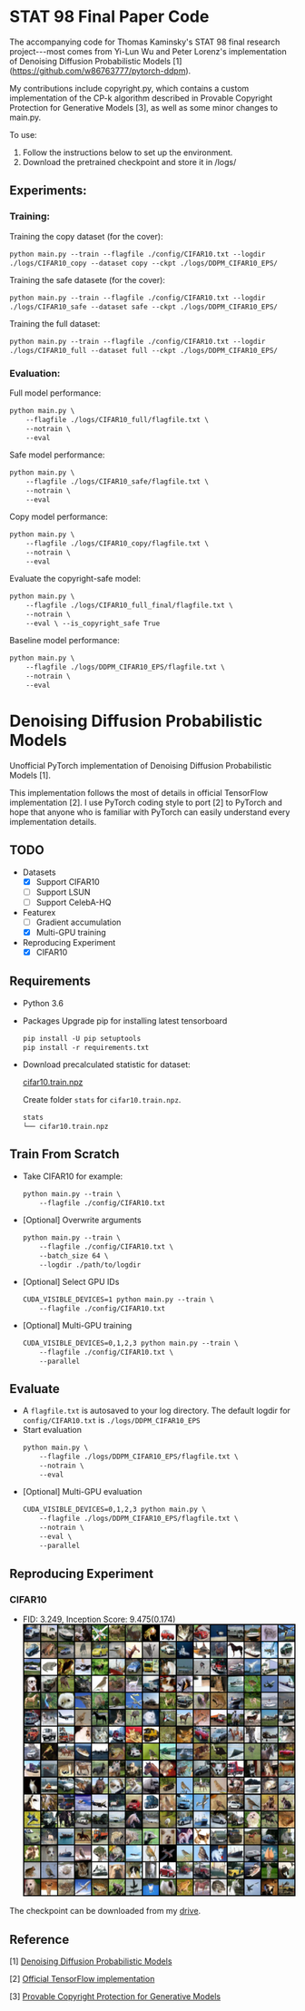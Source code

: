 # STAT 98 Final Paper Code

The accompanying code for Thomas Kaminsky's STAT 98 final research project---most comes from Yi-Lun Wu and Peter Lorenz's implementation of Denoising Diffusion Probabilistic Models [1] (https://github.com/w86763777/pytorch-ddpm).

My contributions include copyright.py, which contains a custom implementation of the CP-k algorithm described in Provable Copyright Protection for Generative Models [3], as well as some minor changes to main.py.

To use:

1. Follow the instructions below to set up the environment.
2. Download the pretrained checkpoint and store it in /logs/

## Experiments:

### Training:

Training the copy dataset (for the cover):
```
python main.py --train --flagfile ./config/CIFAR10.txt --logdir ./logs/CIFAR10_copy --dataset copy --ckpt ./logs/DDPM_CIFAR10_EPS/
```

Training the safe datasete (for the cover):
```
python main.py --train --flagfile ./config/CIFAR10.txt --logdir ./logs/CIFAR10_safe --dataset safe --ckpt ./logs/DDPM_CIFAR10_EPS/
```

Training the full dataset:
```
python main.py --train --flagfile ./config/CIFAR10.txt --logdir ./logs/CIFAR10_full --dataset full --ckpt ./logs/DDPM_CIFAR10_EPS/
```

### Evaluation:

Full model performance:

```
python main.py \
    --flagfile ./logs/CIFAR10_full/flagfile.txt \
    --notrain \
    --eval
```

Safe model performance:

```
python main.py \
    --flagfile ./logs/CIFAR10_safe/flagfile.txt \
    --notrain \
    --eval
```

Copy model performance:

```
python main.py \
    --flagfile ./logs/CIFAR10_copy/flagfile.txt \
    --notrain \
    --eval
```

Evaluate the copyright-safe model:

```
python main.py \
    --flagfile ./logs/CIFAR10_full_final/flagfile.txt \
    --notrain \
    --eval \ --is_copyright_safe True
```

Baseline model performance:

```
python main.py \
    --flagfile ./logs/DDPM_CIFAR10_EPS/flagfile.txt \
    --notrain \
    --eval
```




# Denoising Diffusion Probabilistic Models

Unofficial PyTorch implementation of Denoising Diffusion Probabilistic Models [1].

This implementation follows the most of details in official TensorFlow
implementation [2]. I use PyTorch coding style to port [2] to PyTorch and hope
that anyone who is familiar with PyTorch can easily understand every
implementation details.

## TODO
- Datasets
    - [x] Support CIFAR10
    - [ ] Support LSUN
    - [ ] Support CelebA-HQ
- Featurex
    - [ ] Gradient accumulation
    - [x] Multi-GPU training
- Reproducing Experiment
    - [x] CIFAR10

## Requirements
- Python 3.6
- Packages
    Upgrade pip for installing latest tensorboard
    ```
    pip install -U pip setuptools
    pip install -r requirements.txt
    ```
- Download precalculated statistic for dataset:

    [cifar10.train.npz](https://drive.google.com/drive/folders/1UBdzl6GtNMwNQ5U-4ESlIer43tNjiGJC?usp=sharing)

    Create folder `stats` for `cifar10.train.npz`.
    ```
    stats
    └── cifar10.train.npz
    ```

## Train From Scratch
- Take CIFAR10 for example:
    ```
    python main.py --train \
        --flagfile ./config/CIFAR10.txt
    ```
- [Optional] Overwrite arguments
    ```
    python main.py --train \
        --flagfile ./config/CIFAR10.txt \
        --batch_size 64 \
        --logdir ./path/to/logdir
    ```
- [Optional] Select GPU IDs
    ```
    CUDA_VISIBLE_DEVICES=1 python main.py --train \
        --flagfile ./config/CIFAR10.txt
    ```
- [Optional] Multi-GPU training
    ```
    CUDA_VISIBLE_DEVICES=0,1,2,3 python main.py --train \
        --flagfile ./config/CIFAR10.txt \
        --parallel
    ```

## Evaluate
- A `flagfile.txt` is autosaved to your log directory. The default logdir for `config/CIFAR10.txt` is `./logs/DDPM_CIFAR10_EPS`
- Start evaluation
    ```
    python main.py \
        --flagfile ./logs/DDPM_CIFAR10_EPS/flagfile.txt \
        --notrain \
        --eval
    ```
- [Optional] Multi-GPU evaluation
    ```
    CUDA_VISIBLE_DEVICES=0,1,2,3 python main.py \
        --flagfile ./logs/DDPM_CIFAR10_EPS/flagfile.txt \
        --notrain \
        --eval \
        --parallel
    ```


## Reproducing Experiment

### CIFAR10
- FID: 3.249, Inception Score: 9.475(0.174)
![](./images/cifar10_samples.png)

The checkpoint can be downloaded from my [drive](https://drive.google.com/file/d/1IhdFcdNZJRosi3XRT7-qNmiPGTuyuEXr/view?usp=sharing).

## Reference

[1] [Denoising Diffusion Probabilistic Models](https://arxiv.org/abs/2006.11239)

[2] [Official TensorFlow implementation](https://github.com/hojonathanho/diffusion)

[3] [Provable Copyright Protection for Generative Models](https://arxiv.org/abs/2302.10870)
